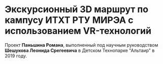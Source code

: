 # Экскурсионный 3D маршрут по кампусу ИТХТ РТУ МИРЭА с использованием VR-технологий

Проект **Паньшина Романа**, выполненный под научным руководством **Шешукова Леонида Срегеевича** в Детском Технопарке "Альтаир" в 2019 году.
